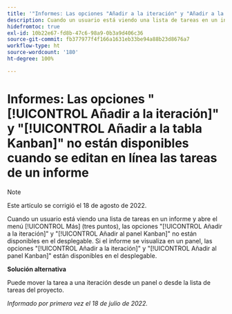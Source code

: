 ```yaml
---
title: '"Informes: Las opciones "Añadir a la iteración" y "Añadir a la tabla Kanban" no están disponibles cuando se editan en línea las tareas de un informe"'
description: Cuando un usuario está viendo una lista de tareas en un informe y abre el menú [!UICONTROL Más] (tres puntos), las opciones [!UICONTROL Añadir a la iteración] y [!UICONTROL Añadir al panel Kanban] no están disponibles en el desplegable. Si el informe se ve en un panel, las opciones [!UICONTROL Añadir a la iteración] y [!UICONTROL Añadir al panel Kanban] están disponibles en el desplegable.
hidefromtoc: true
exl-id: 10b22e67-fd8b-47c6-98a9-0b3a9d406c36
source-git-commit: fb377977f4f166a1631eb33be94a88b23d8676a7
workflow-type: ht
source-wordcount: '180'
ht-degree: 100%

---
```



# Informes: Las opciones &quot;[!UICONTROL Añadir a la iteración]&quot; y &quot;[!UICONTROL Añadir a la tabla Kanban]&quot; no están disponibles cuando se editan en línea las tareas de un informe

>[!NOTE]
>
>Este artículo se corrigió el 18 de agosto de 2022.

Cuando un usuario está viendo una lista de tareas en un informe y abre el menú [!UICONTROL Más] (tres puntos), las opciones &quot;[!UICONTROL Añadir a la iteración]&quot; y &quot;[!UICONTROL Añadir al panel Kanban]&quot; no están disponibles en el desplegable. Si el informe se visualiza en un panel, las opciones &quot;[!UICONTROL Añadir a la iteración]&quot; y &quot;[!UICONTROL Añadir al panel Kanban]&quot; están disponibles en el desplegable.

**Solución alternativa**

Puede mover la tarea a una iteración desde un panel o desde la lista de tareas del proyecto.

_Informado por primera vez el 18 de julio de 2022._

